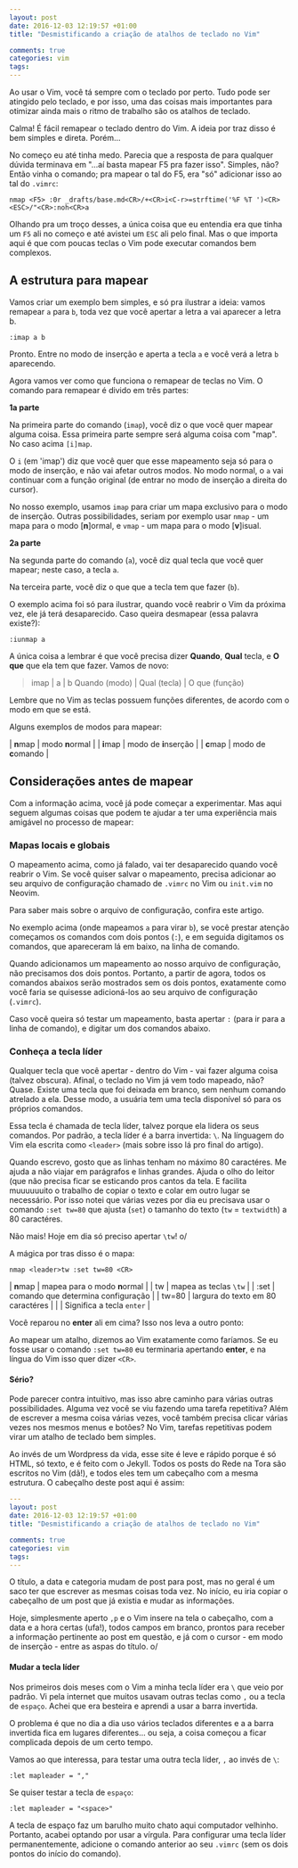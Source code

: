```yaml
---
layout: post
date: 2016-12-03 12:19:57 +01:00 
title: "Desmistificando a criação de atalhos de teclado no Vim"

comments: true
categories: vim
tags: 
---
```


Ao usar o Vim, você tá sempre com o teclado por perto. Tudo pode ser atingido
pelo teclado, e por isso, uma  das coisas mais importantes para otimizar ainda
mais o ritmo de trabalho são os atalhos de teclado.

Calma! É fácil remapear o teclado dentro do Vim. A ideia por traz disso é
bem simples e direta. Porém... 

No começo eu até tinha medo. Parecia que a resposta de para qualquer dúvida
terminava em "...aí basta mapear F5 pra fazer isso". Simples, não? Então vinha o
comando; pra mapear o tal do F5, era "só" adicionar isso ao tal do `.vimrc`:

```
nmap <F5> :0r _drafts/base.md<CR>/+<CR>i<C-r>=strftime('%F %T ')<CR><ESC>/"<CR>:noh<CR>a
```

Olhando pra um troço desses, a única coisa que eu entendia era que tinha um `F5`
ali no começo e até avistei um `ESC` ali pelo final. Mas o que importa aqui é
que com poucas teclas o Vim pode executar comandos bem complexos.

## A estrutura para mapear

Vamos criar um exemplo bem simples, e só pra ilustrar a ideia: vamos remapear
`a` para `b`, toda vez que você apertar a letra a vai aparecer a letra b.

```
:imap a b
```

Pronto. Entre no modo de inserção e aperta a tecla `a` e você verá a letra
`b` aparecendo.

Agora vamos ver como que funciona o remapear de teclas no Vim. O comando para
remapear é divido em três partes:

**1a parte**

Na primeira parte do comando (`imap`), você diz o que você quer mapear alguma
coisa. Essa primeira parte sempre será alguma coisa com "map". No caso acima `[i]map`. 

O `i` (em 'imap') diz que você quer que esse mapeamento seja só para o
modo de inserção, e não vai afetar outros modos. No modo normal, o `a` vai continuar com a função original (de entrar no modo de inserção a direita do cursor).

No nosso exemplo, usamos `imap` para criar um mapa exclusivo para o modo de
inserção. Outras possibilidades, seriam por exemplo usar `nmap` - um mapa para o
modo [**n**]ormal, e `vmap` - um mapa para o modo [**v**]isual.

**2a parte**

Na segunda parte do comando (`a`), você diz qual tecla que você quer mapear;
neste caso, a tecla `a`.

Na terceira parte, você diz o que que a tecla tem que fazer (`b`).

O exemplo acima foi só para ilustrar, quando você reabrir o Vim da próxima vez,
ele já terá desaparecido. Caso queira desmapear (essa palavra existe?):

```
:iunmap a
```
A única coisa a lembrar é que você precisa dizer **Quando**, **Qual** tecla, e
**O que** que ela tem que fazer. Vamos de novo:

> imap | a | b
> Quando (modo) | Qual (tecla) | O que (função)

Lembre que no Vim as teclas possuem funções diferentes, de acordo  com o modo em
que se está.

Alguns exemplos de modos para mapear:

| **n**map | modo **n**ormal |
| **i**map | modo de **i**nserção |
| **c**map | modo de **c**omando |

## Considerações antes de mapear

Com a informação acima, você já pode começar a experimentar. Mas aqui seguem
algumas coisas que podem te ajudar a ter uma experiência mais amigável no
processo de mapear:

### Mapas locais e globais

O mapeamento acima, como já falado, vai ter desaparecido quando você reabrir o
Vim. Se você quiser salvar o mapeamento, precisa adicionar ao seu arquivo de
configuração chamado de `.vimrc` no Vim ou `init.vim` no Neovim.

Para saber mais sobre o arquivo de configuração, confira este artigo.

No exemplo acima (onde mapeamos `a` para virar `b`), se você prestar atenção
começamos os comandos com dois pontos (`:`), e em seguida digitamos os comandos,
que apareceram lá em baixo, na linha de comando.

Quando adicionamos um mapeamento ao nosso arquivo de configuração, não
precisamos dos dois pontos. Portanto, a partir de agora, todos os comandos
abaixos serão mostrados sem os dois pontos, exatamente como você faria se
quisesse adicioná-los ao seu arquivo de configuração (`.vimrc`).

Caso você queira só testar um mapeamento, basta apertar `:` (para ir para a
linha de comando), e digitar um dos comandos abaixo.

### Conheça a tecla líder

Qualquer tecla que você apertar - dentro do Vim - vai fazer alguma coisa (talvez
obscura). Afinal, o teclado no Vim já vem todo mapeado, não? Quase.
Existe uma tecla que foi deixada em branco, sem nenhum comando atrelado a ela.
Desse modo, a usuária tem uma tecla disponível só para os próprios comandos.

Essa tecla é chamada de tecla líder, talvez porque ela lidera os seus comandos.
Por padrão, a tecla líder é a barra invertida: `\`. Na línguagem do Vim ela
escrita como `<leader>` (mais sobre isso lá pro final do artigo).

Quando escrevo, gosto que as linhas tenham no máximo 80 caractéres. Me ajuda a
não viajar em parágrafos e linhas grandes. Ajuda o olho do leitor (que não
precisa ficar se esticando pros cantos da tela. E facilita muuuuuuito o trabalho
de copiar o texto e colar em outro lugar se necessário. Por isso notei que
várias vezes por dia eu precisava usar o comando ` :set tw=80 ` que ajusta
(`set`) o tamanho do texto (`tw` = `textwidth`) a 80 caractéres.

Não mais! Hoje em dia só preciso apertar `\tw`! o/

A mágica por tras disso é o mapa:

```
nmap <leader>tw :set tw=80 <CR>
```
| **n**map | mapea para o modo **n**ormal |
| <leader>tw | mapea as teclas `\tw` |
| :set | comando que determina configuração |
| tw=80 | largura do texto em 80 caractéres |
| <CR> | Significa a tecla `enter` |

Você reparou no **enter** ali em cima? Isso nos leva a outro ponto: 

Ao mapear um atalho, dizemos ao Vim exatamente como faríamos. Se eu fosse usar o
comando `:set tw=80` eu terminaria apertando **enter**, e na língua do Vim isso
quer dizer `<CR>`.

#### Sério?

Pode parecer contra intuitivo, mas isso abre caminho para várias outras
possibilidades. Alguma vez você se viu fazendo uma tarefa repetitiva? Além de
escrever a mesma coisa várias vezes, você também precisa clicar várias vezes nos
mesmos menus e botões? No Vim, tarefas repetitivas podem virar um atalho de
teclado bem simples.

Ao invés de um Wordpress da vida, esse site é leve e rápido porque é só HTML, só 
texto, e é feito com o Jekyll. Todos os posts do Rede na Tora são escritos no
Vim (dã!), e todos eles tem um cabeçalho com a mesma estrutura. O cabeçalho
deste post aqui é assim:

```yaml
---
layout: post
date: 2016-12-03 12:19:57 +01:00 
title: "Desmistificando a criação de atalhos de teclado no Vim"

comments: true
categories: vim
tags: 
---
```

O título, a data e categoria mudam de post para post, mas no geral é um saco ter
que escrever as mesmas coisas toda vez. No início, eu iria copiar o cabeçalho de
um post que já existia e mudar as informações.

Hoje, simplesmente aperto `,p` e o Vim insere na tela o cabeçalho, com a data e
a hora certas (ufa!), todos campos em branco, prontos para receber a informação
pertinente ao post em questão, e já com o cursor - em modo de inserção - entre
as aspas do título. o/

#### Mudar a tecla líder

Nos primeiros dois meses com o Vim a minha tecla líder era `\` que veio por
padrão. Vi pela internet que muitos usavam outras teclas como `,` ou a tecla de
`espaço`. Achei que era besteira e aprendi a usar a barra invertida.

O problema é que no dia a dia uso vários teclados diferentes e a a barra
invertida fica em lugares diferentes... ou seja, a coisa começou a ficar
complicada depois de um certo tempo.

Vamos ao que interessa, para testar uma outra tecla líder, `,` ao invés de `\`:

```
:let mapleader = ","
```
Se quiser testar a tecla de `espaço`:

```
:let mapleader = "<space>"
```

A tecla de espaço faz um barulho muito chato aqui computador velhinho. Portanto,
acabei optando por usar a vírgula. Para configurar uma tecla líder
permanentemente, adicione o comando anterior ao seu `.vimrc` (sem os dois
pontos do início do comando).
